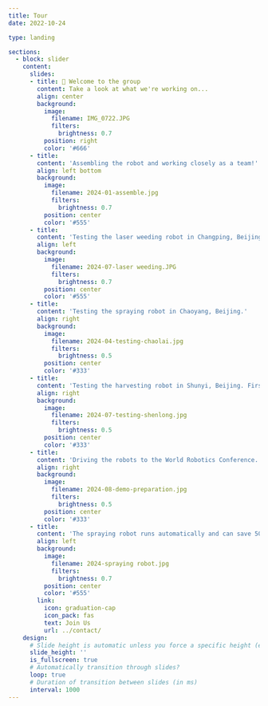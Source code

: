 ```yaml
---
title: Tour
date: 2022-10-24

type: landing

sections:
  - block: slider
    content:
      slides:
      - title: 👋 Welcome to the group
        content: Take a look at what we're working on...
        align: center
        background:
          image:
            filename: IMG_0722.JPG
            filters:
              brightness: 0.7
          position: right
          color: '#666'
      - title: 
        content: 'Assembling the robot and working closely as a team!'
        align: left bottom
        background:
          image:
            filename: 2024-01-assemble.jpg
            filters:
              brightness: 0.7
          position: center
          color: '#555'
      - title: 
        content: 'Testing the laser weeding robot in Changping, Beijing.'
        align: left
        background:
          image:
            filename: 2024-07-laser weeding.JPG
            filters:
              brightness: 0.7
          position: center
          color: '#555'
      - title: 
        content: 'Testing the spraying robot in Chaoyang, Beijing.'
        align: right
        background:
          image:
            filename: 2024-04-testing-chaolai.jpg
            filters:
              brightness: 0.5
          position: center
          color: '#333'
      - title: 
        content: 'Testing the harvesting robot in Shunyi, Beijing. First trial!'
        align: right
        background:
          image:
            filename: 2024-07-testing-shenlong.jpg
            filters:
              brightness: 0.5
          position: center
          color: '#333'
      - title: 
        content: 'Driving the robots to the World Robotics Conference.'
        align: right
        background:
          image:
            filename: 2024-08-demo-preparation.jpg
            filters:
              brightness: 0.5
          position: center
          color: '#333'
      - title: 
        content: 'The spraying robot runs automatically and can save 50% of labor in spraying!'
        align: left
        background:
          image:
            filename: 2024-spraying robot.jpg
            filters:
              brightness: 0.7
          position: center
          color: '#555'
        link:
          icon: graduation-cap
          icon_pack: fas
          text: Join Us
          url: ../contact/
    design:
      # Slide height is automatic unless you force a specific height (e.g. '400px')
      slide_height: ''
      is_fullscreen: true
      # Automatically transition through slides?
      loop: true
      # Duration of transition between slides (in ms)
      interval: 1000
---
```

